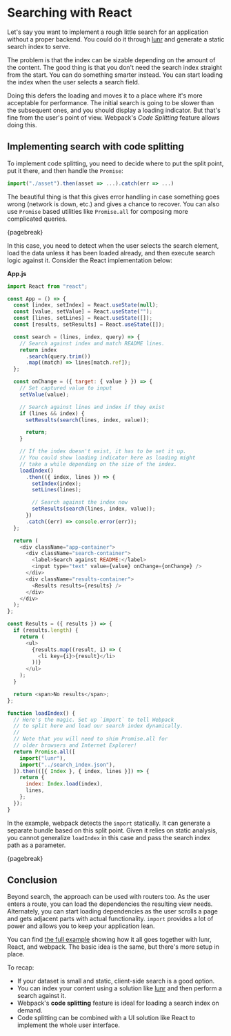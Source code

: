 # Searching with React

Let's say you want to implement a rough little search for an application without a proper backend. You could do it through [lunr](http://lunrjs.com/) and generate a static search index to serve.

The problem is that the index can be sizable depending on the amount of the content. The good thing is that you don't need the search index straight from the start. You can do something smarter instead. You can start loading the index when the user selects a search field.

Doing this defers the loading and moves it to a place where it's more acceptable for performance. The initial search is going to be slower than the subsequent ones, and you should display a loading indicator. But that's fine from the user's point of view. Webpack's _Code Splitting_ feature allows doing this.

## Implementing search with code splitting

To implement code splitting, you need to decide where to put the split point, put it there, and then handle the `Promise`:

```javascript
import("./asset").then(asset => ...).catch(err => ...)
```

The beautiful thing is that this gives error handling in case something goes wrong (network is down, etc.) and gives a chance to recover. You can also use `Promise` based utilities like `Promise.all` for composing more complicated queries.

{pagebreak}

In this case, you need to detect when the user selects the search element, load the data unless it has been loaded already, and then execute search logic against it. Consider the React implementation below:

**App.js**

```javascript
import React from "react";

const App = () => {
  const [index, setIndex] = React.useState(null);
  const [value, setValue] = React.useState("");
  const [lines, setLines] = React.useState([]);
  const [results, setResults] = React.useState([]);

  const search = (lines, index, query) => {
    // Search against index and match README lines.
    return index
      .search(query.trim())
      .map((match) => lines[match.ref]);
  };

  const onChange = ({ target: { value } }) => {
    // Set captured value to input
    setValue(value);

    // Search against lines and index if they exist
    if (lines && index) {
      setResults(search(lines, index, value));

      return;
    }

    // If the index doesn't exist, it has to be set it up.
    // You could show loading indicator here as loading might
    // take a while depending on the size of the index.
    loadIndex()
      .then(({ index, lines }) => {
        setIndex(index);
        setLines(lines);

        // Search against the index now
        setResults(search(lines, index, value));
      })
      .catch((err) => console.error(err));
  };

  return (
    <div className="app-container">
      <div className="search-container">
        <label>Search against README:</label>
        <input type="text" value={value} onChange={onChange} />
      </div>
      <div className="results-container">
        <Results results={results} />
      </div>
    </div>
  );
};

const Results = ({ results }) => {
  if (results.length) {
    return (
      <ul>
        {results.map((result, i) => (
          <li key={i}>{result}</li>
        ))}
      </ul>
    );
  }

  return <span>No results</span>;
};

function loadIndex() {
  // Here's the magic. Set up `import` to tell Webpack
  // to split here and load our search index dynamically.
  //
  // Note that you will need to shim Promise.all for
  // older browsers and Internet Explorer!
  return Promise.all([
    import("lunr"),
    import("../search_index.json"),
  ]).then(([{ Index }, { index, lines }]) => {
    return {
      index: Index.load(index),
      lines,
    };
  });
}
```

In the example, webpack detects the `import` statically. It can generate a separate bundle based on this split point. Given it relies on static analysis, you cannot generalize `loadIndex` in this case and pass the search index path as a parameter.

{pagebreak}

## Conclusion

Beyond search, the approach can be used with routers too. As the user enters a route, you can load the dependencies the resulting view needs. Alternately, you can start loading dependencies as the user scrolls a page and gets adjacent parts with actual functionality. `import` provides a lot of power and allows you to keep your application lean.

You can find [the full example](https://github.com/survivejs-demos/lunr-demo) showing how it all goes together with lunr, React, and webpack. The basic idea is the same, but there's more setup in place.

To recap:

- If your dataset is small and static, client-side search is a good option.
- You can index your content using a solution like [lunr](http://lunrjs.com/) and then perform a search against it.
- Webpack's **code splitting** feature is ideal for loading a search index on demand.
- Code splitting can be combined with a UI solution like React to implement the whole user interface.

